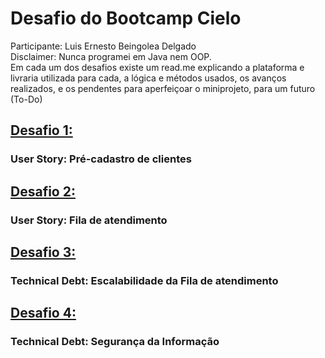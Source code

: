 # Desafio do Bootcamp Cielo
Participante: Luis Ernesto Beingolea Delgado<br>
Disclaimer: Nunca programei em Java nem OOP.<br>
Em cada um dos desafios existe um read.me explicando
a plataforma e livraria utilizada para cada,
a lógica e métodos usados, os avanços realizados,
e os pendentes para aperfeiçoar o miniprojeto, para um
futuro (To-Do)
## [Desafio 1:](../../tree/main/desafio1)
### User Story: Pré-cadastro de clientes
## [Desafio 2:](../../tree/main/desafio2)
### User Story: Fila de atendimento
## [Desafio 3:](../../tree/main/desafio3)
### Technical Debt: Escalabilidade da Fila de atendimento
## [Desafio 4:](../../tree/main/desafio4)
### Technical Debt: Segurança da Informação
